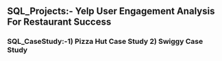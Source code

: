 ## SQL_Projects:- Yelp User Engagement Analysis For Restaurant Success
### SQL_CaseStudy:-1) Pizza Hut Case Study 2) Swiggy Case Study

